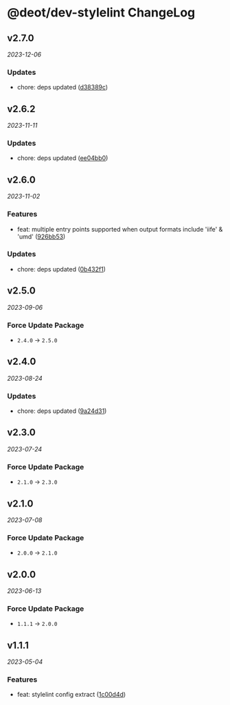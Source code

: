 # @deot/dev-stylelint ChangeLog

## v2.7.0

_2023-12-06_

### Updates

- chore: deps updated ([d38389c](https://github.com/deot/dev/commit/d38389c80413e24288d9530b17c5c605e509c9b8))

## v2.6.2

_2023-11-11_

### Updates

- chore: deps updated ([ee04bb0](https://github.com/deot/dev/commit/ee04bb022128b206a5e88c541db80b10a7758391))

## v2.6.0

_2023-11-02_

### Features

- feat: multiple entry points supported when output formats include 'iife' & 'umd' ([926bb53](https://github.com/deot/dev/commit/926bb53aea4114f595dba68f203e3bc727fdb4b4))

### Updates

- chore: deps updated ([0b432f1](https://github.com/deot/dev/commit/0b432f112fa62f3824cd292b138c23a2e935cc3e))

## v2.5.0

_2023-09-06_

### Force Update Package

- `2.4.0` -> `2.5.0`

## v2.4.0

_2023-08-24_

### Updates

- chore: deps updated ([9a24d31](https://github.com/deot/dev/commit/9a24d31cc9679de29c3aeb956478ebfcc567aed3))

## v2.3.0

_2023-07-24_

### Force Update Package

- `2.1.0` -> `2.3.0`

## v2.1.0

_2023-07-08_

### Force Update Package

- `2.0.0` -> `2.1.0`

## v2.0.0

_2023-06-13_

### Force Update Package

- `1.1.1` -> `2.0.0`

## v1.1.1

_2023-05-04_

### Features

- feat: stylelint config extract ([1c00d4d](https://github.com/deot/dev/commit/1c00d4d61ee1718dec053510a10c228f409f57f4))
